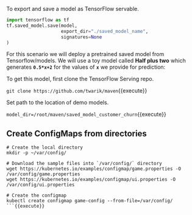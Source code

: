 To export and save a model as TensorFlow servable.

```python
import tensorflow as tf
tf.saved_model.save(model,
                    export_dir="./saved_model_name",
                    signatures=None
)
```

For this scenario we will deploy a pretrained saved model from Tensorflow/models. We will use a toy model called **Half plus two** which generates  **`0.5*x+2`** for the values of **`x`** we provide for prediction:

To get this model, first clone the TensorFlow Serving repo.

<!-- `git clone https://github.com/tensorflow/serving`{{execute}} -->
`git clone https://github.com/twarik/maven`{{execute}}

Set path to the location of demo models.

<!-- `model_dir=/root/serving/tensorflow_serving/servables/tensorflow/testdata/saved_model_half_plus_two_cpu`{{execute}} -->

`model_dir=/root/maven/saved_model_customer_churn`{{execute}}

## Create ConfigMaps from directories

```
# Create the local directory
mkdir -p ~/var/config/

# Download the sample files into `/var/config/` directory
wget https://kubernetes.io/examples/configmap/game.properties -O /var/config/game.properties
wget https://kubernetes.io/examples/configmap/ui.properties -O /var/config/ui.properties

# Create the configmap
kubectl create configmap game-config --from-file=/var/config/
```{{execute}}
